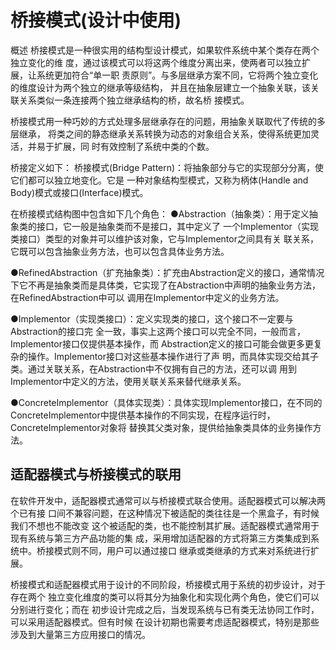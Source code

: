 # 桥接模式(设计中使用)
概述
桥接模式是一种很实用的结构型设计模式，如果软件系统中某个类存在两个独立变化的维 度，通过该模式可以将这两个维度分离出来，使两者可以独立扩展，让系统更加符合“单一职 责原则”。与多层继承方案不同，它将两个独立变化的维度设计为两个独立的继承等级结构， 并且在抽象层建立一个抽象关联，该关联关系类似一条连接两个独立继承结构的桥，故名桥 接模式。
 
 桥接模式用一种巧妙的方式处理多层继承存在的问题，用抽象关联取代了传统的多层继承， 将类之间的静态继承关系转换为动态的对象组合关系，使得系统更加灵活，并易于扩展，同 时有效控制了系统中类的个数。
 
 桥接定义如下： 桥接模式(Bridge Pattern)：将抽象部分与它的实现部分分离，使它们都可以独立地变化。它是 一种对象结构型模式，又称为柄体(Handle and Body)模式或接口(Interface)模式。
 
 
 在桥接模式结构图中包含如下几个角色： 
 ●Abstraction（抽象类）：用于定义抽象类的接口，它一般是抽象类而不是接口，其中定义了 一个Implementor（实现类接口）类型的对象并可以维护该对象，它与Implementor之间具有关 联关系，它既可以包含抽象业务方法，也可以包含具体业务方法。 
 
 ●RefinedAbstraction（扩充抽象类）：扩充由Abstraction定义的接口，通常情况下它不再是抽象类而是具体类，它实现了在Abstraction中声明的抽象业务方法，在RefinedAbstraction中可以 调用在Implementor中定义的业务方法。
 
 ●Implementor（实现类接口）：定义实现类的接口，这个接口不一定要与Abstraction的接口完 全一致，事实上这两个接口可以完全不同，一般而言，Implementor接口仅提供基本操作，而 Abstraction定义的接口可能会做更多更复杂的操作。Implementor接口对这些基本操作进行了声 明，而具体实现交给其子类。通过关联关系，在Abstraction中不仅拥有自己的方法，还可以调 用到Implementor中定义的方法，使用关联关系来替代继承关系。
 
 ●ConcreteImplementor（具体实现类）：具体实现Implementor接口，在不同的 ConcreteImplementor中提供基本操作的不同实现，在程序运行时，ConcreteImplementor对象将 替换其父类对象，提供给抽象类具体的业务操作方法。
 
 ## 适配器模式与桥接模式的联用
 在软件开发中，适配器模式通常可以与桥接模式联合使用。适配器模式可以解决两个已有接 口间不兼容问题，在这种情况下被适配的类往往是一个黑盒子，有时候我们不想也不能改变 这个被适配的类，也不能控制其扩展。适配器模式通常用于现有系统与第三方产品功能的集 成，采用增加适配器的方式将第三方类集成到系统中。桥接模式则不同，用户可以通过接口 继承或类继承的方式来对系统进行扩展。
  
  桥接模式和适配器模式用于设计的不同阶段，桥接模式用于系统的初步设计，对于存在两个 独立变化维度的类可以将其分为抽象化和实现化两个角色，使它们可以分别进行变化；而在 初步设计完成之后，当发现系统与已有类无法协同工作时，可以采用适配器模式。但有时候 在设计初期也需要考虑适配器模式，特别是那些涉及到大量第三方应用接口的情况。